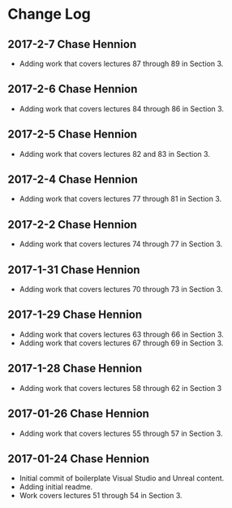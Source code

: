 # Change Log

## 2017-2-7 Chase Hennion

* Adding work that covers lectures 87 through 89 in Section 3.

## 2017-2-6 Chase Hennion

* Adding work that covers lectures 84 through 86 in Section 3.

## 2017-2-5 Chase Hennion

* Adding work that covers lectures 82 and 83 in Section 3.

## 2017-2-4 Chase Hennion

* Adding work that covers lectures 77 through 81 in Section 3.

## 2017-2-2 Chase Hennion

* Adding work that covers lectures 74 through 77 in Section 3.

## 2017-1-31 Chase Hennion

* Adding work that covers lectures 70 through 73 in Section 3.

## 2017-1-29 Chase Hennion

* Adding work that covers lectures 63 through 66 in Section 3.
* Adding work that covers lectures 67 through 69 in Section 3.

## 2017-1-28 Chase Hennion

* Adding work that covers lectures 58 through 62 in Section 3

## 2017-01-26 Chase Hennion

* Adding work that covers lectures 55 through 57 in Section 3.

## 2017-01-24 Chase Hennion

* Initial commit of boilerplate Visual Studio and Unreal content.
* Adding initial readme.
* Work covers lectures 51 through 54 in Section 3.
